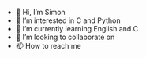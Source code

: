 - 👋 Hi, I’m Simon
- 👀 I’m interested in C and Python
- 🌱 I’m currently learning English and C
- 💞️ I’m looking to collaborate on 
- 📫 How to reach me 

<!---
smartzyf/smartzyf is a ✨ special ✨ repository because its `README.md` (this file) appears on your GitHub profile.
You can click the Preview link to take a look at your changes.
--->
